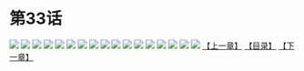 # 第33话
![](https://s2.baozimh.com/scomic/yuekanshaonuyeqijun-chunquan/0/37-qyvx/1.jpg)
![](https://s2.baozimh.com/scomic/yuekanshaonuyeqijun-chunquan/0/37-qyvx/2.jpg)
![](https://s2.baozimh.com/scomic/yuekanshaonuyeqijun-chunquan/0/37-qyvx/3.jpg)
![](https://s2.baozimh.com/scomic/yuekanshaonuyeqijun-chunquan/0/37-qyvx/4.jpg)
![](https://s2.baozimh.com/scomic/yuekanshaonuyeqijun-chunquan/0/37-qyvx/5.jpg)
![](https://s2.baozimh.com/scomic/yuekanshaonuyeqijun-chunquan/0/37-qyvx/6.jpg)
![](https://s2.baozimh.com/scomic/yuekanshaonuyeqijun-chunquan/0/37-qyvx/7.jpg)
![](https://s2.baozimh.com/scomic/yuekanshaonuyeqijun-chunquan/0/37-qyvx/8.jpg)
![](https://s2.baozimh.com/scomic/yuekanshaonuyeqijun-chunquan/0/37-qyvx/9.jpg)
![](https://s2.baozimh.com/scomic/yuekanshaonuyeqijun-chunquan/0/37-qyvx/10.jpg)
![](https://s2.baozimh.com/scomic/yuekanshaonuyeqijun-chunquan/0/37-qyvx/11.jpg)
![](https://s2.baozimh.com/scomic/yuekanshaonuyeqijun-chunquan/0/37-qyvx/12.jpg)
![](https://s2.baozimh.com/scomic/yuekanshaonuyeqijun-chunquan/0/37-qyvx/13.jpg)
![](https://s2.baozimh.com/scomic/yuekanshaonuyeqijun-chunquan/0/37-qyvx/14.jpg)
![](https://s2.baozimh.com/scomic/yuekanshaonuyeqijun-chunquan/0/37-qyvx/15.jpg)
![](https://s2.baozimh.com/scomic/yuekanshaonuyeqijun-chunquan/0/37-qyvx/16.jpg)
![](https://s2.baozimh.com/scomic/yuekanshaonuyeqijun-chunquan/0/37-qyvx/17.jpg)
[【上一章】](./32.md)
[【目录】](./README.md)
[【下一章】](./34.md)
